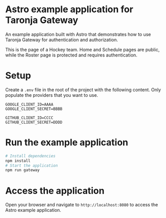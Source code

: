 
# Astro example application for Taronja Gateway

An example application built with Astro that demonstrates how to use Taronja Gateway for authentication and authorization.

This is the page of a Hockey team. Home and Schedule pages are public, while the Roster page is protected and requires authentication.

# Setup

Create a `.env` file in the root of the project with the following content. Only populate the providers that you want to use.

```env
GOOGLE_CLIENT_ID=AAAA
GOOGLE_CLIENT_SECRET=BBBB

GITHUB_CLIENT_ID=CCCC
GITHUB_CLIENT_SECRET=DDDD
```

# Run the example application

```bash
# Install dependencies
npm install
# Start the application
npm run gateway
```

# Access the application

Open your browser and navigate to `http://localhost:8080` to access the Astro example application.
